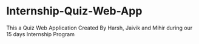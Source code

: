 # Internship-Quiz-Web-App
This a Quiz Web Application Created By Harsh, Jaivik and Mihir during our 15 days Internship Program
